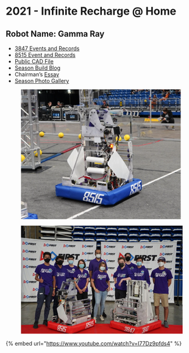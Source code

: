 # 2021 - Infinite Recharge @ Home

## Robot Name: Gamma Ray

* [3847 Events and Records](https://www.thebluealliance.com/team/3847/2021)
* [8515 Event and Records](https://www.thebluealliance.com/team/8515/2021)
* [Public CAD File](https://cad.onshape.com/documents/03d076748341dba39af4d88b/w/7cdc06b163a942175133e915/e/8a46e24e93b717764a5d4128)
* [Season Build Blog](https://www.chiefdelphi.com/t/spectrum-3847-build-blog-2021/393065)
* Chairman’s [Essay](https://drive.google.com/file/d/1kYd-llgQaFqdWOwqPQNL8I\_zvUaVDriX/view?usp=share\_link)
* [Season Photo Gallery](https://photos.spectrum3847.org/2021-FRC/Gamma-Ray-2021)

<figure><img src="../.gitbook/assets/image (3) (2).png" alt="" width="419"><figcaption></figcaption></figure>

<figure><img src="../.gitbook/assets/image (2) (1) (2).png" alt="" width="563"><figcaption></figcaption></figure>

{% embed url="https://www.youtube.com/watch?v=I77Dz9pfds4" %}

